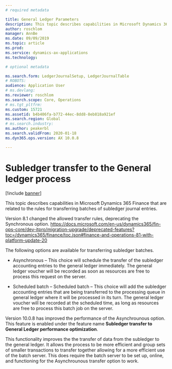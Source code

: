 ```yaml
---
# required metadata

title: General Ledger Parameters
description: This topic describes capabilities in Microsoft Dynamics 365 for Finance related to the subledger transfer process in the general ledger.
author: roschlom
manager: AnnBe
ms.date: 09/09/2019
ms.topic: article
ms.prod: 
ms.service: dynamics-ax-applications
ms.technology: 

# optional metadata

ms.search.form: LedgerJournalSetup, LedgerJournalTable
# ROBOTS: 
audience: Application User
# ms.devlang: 
ms.reviewer: roschlom
ms.search.scope: Core, Operations
# ms.tgt_pltfrm: 
ms.custom: 15721
ms.assetid: b4b406fa-b772-44ec-8dd8-8eb818a921ef
ms.search.region: Global
# ms.search.industry: 
ms.author: peakerbl
ms.search.validFrom: 2020-01-18
ms.dyn365.ops.version: AX 10.0.8

---
```


# Subledger transfer to the General ledger process

[!include [banner](../includes/banner.md)]

This topic describes capabilities in Microsoft Dynamics 365 Finance that are related to the rules for transferring batches of subledger journal entries.

Version 8.1 changed the allowed transfer rules, deprecating the Synchronous option. 
https://docs.microsoft.com/en-us/dynamics365/fin-ops-core/dev-itpro/migration-upgrade/deprecated-features?toc=/dynamics365/finance/toc.json#finance-and-operations-81-with-platform-update-20

The following options are available for transferring subledger batches. 

 - Asynchronous – This choice will schedule the transfer of the subledger accounting entries to the general ledger immediately. The general ledger voucher will be recorded as soon as resources are free to process this request on the server. 

- Scheduled batch – Scheduled batch – This choice will add the subledger accounting entries that are being transferred to the processing queue in general ledger where it will be processed in its turn. The general ledger voucher will be recorded at the scheduled time, as long as resources are free to process this batch job on the server. 
 
Version 10.0.8 has improved the performance of the Asynchrounous option. This feature is enabled under the feature name **Subledger transfer to General Ledger performance optimization**. 
 
This functionality improves the the transfer of data from the subledger to the general ledger. It allows the process to be more efficient and group sets of smaller transactions to transfer together allowing for a more efficient use of the batch server. 
This does require the batch server to be set up, online, and functioning for the Asynchrounous transfer option to work. 
